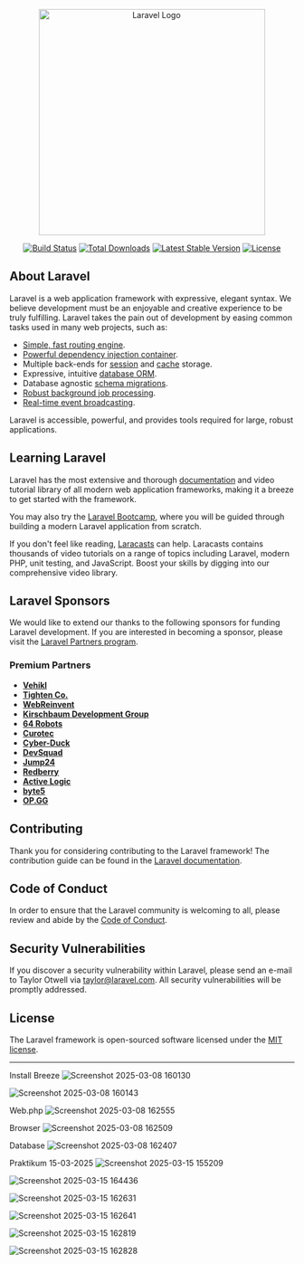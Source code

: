 <p align="center"><a href="https://laravel.com" target="_blank"><img src="https://raw.githubusercontent.com/laravel/art/master/logo-lockup/5%20SVG/2%20CMYK/1%20Full%20Color/laravel-logolockup-cmyk-red.svg" width="400" alt="Laravel Logo"></a></p>

<p align="center">
<a href="https://github.com/laravel/framework/actions"><img src="https://github.com/laravel/framework/workflows/tests/badge.svg" alt="Build Status"></a>
<a href="https://packagist.org/packages/laravel/framework"><img src="https://img.shields.io/packagist/dt/laravel/framework" alt="Total Downloads"></a>
<a href="https://packagist.org/packages/laravel/framework"><img src="https://img.shields.io/packagist/v/laravel/framework" alt="Latest Stable Version"></a>
<a href="https://packagist.org/packages/laravel/framework"><img src="https://img.shields.io/packagist/l/laravel/framework" alt="License"></a>
</p>

## About Laravel

Laravel is a web application framework with expressive, elegant syntax. We believe development must be an enjoyable and creative experience to be truly fulfilling. Laravel takes the pain out of development by easing common tasks used in many web projects, such as:

- [Simple, fast routing engine](https://laravel.com/docs/routing).
- [Powerful dependency injection container](https://laravel.com/docs/container).
- Multiple back-ends for [session](https://laravel.com/docs/session) and [cache](https://laravel.com/docs/cache) storage.
- Expressive, intuitive [database ORM](https://laravel.com/docs/eloquent).
- Database agnostic [schema migrations](https://laravel.com/docs/migrations).
- [Robust background job processing](https://laravel.com/docs/queues).
- [Real-time event broadcasting](https://laravel.com/docs/broadcasting).

Laravel is accessible, powerful, and provides tools required for large, robust applications.

## Learning Laravel

Laravel has the most extensive and thorough [documentation](https://laravel.com/docs) and video tutorial library of all modern web application frameworks, making it a breeze to get started with the framework.

You may also try the [Laravel Bootcamp](https://bootcamp.laravel.com), where you will be guided through building a modern Laravel application from scratch.

If you don't feel like reading, [Laracasts](https://laracasts.com) can help. Laracasts contains thousands of video tutorials on a range of topics including Laravel, modern PHP, unit testing, and JavaScript. Boost your skills by digging into our comprehensive video library.

## Laravel Sponsors

We would like to extend our thanks to the following sponsors for funding Laravel development. If you are interested in becoming a sponsor, please visit the [Laravel Partners program](https://partners.laravel.com).

### Premium Partners

- **[Vehikl](https://vehikl.com/)**
- **[Tighten Co.](https://tighten.co)**
- **[WebReinvent](https://webreinvent.com/)**
- **[Kirschbaum Development Group](https://kirschbaumdevelopment.com)**
- **[64 Robots](https://64robots.com)**
- **[Curotec](https://www.curotec.com/services/technologies/laravel/)**
- **[Cyber-Duck](https://cyber-duck.co.uk)**
- **[DevSquad](https://devsquad.com/hire-laravel-developers)**
- **[Jump24](https://jump24.co.uk)**
- **[Redberry](https://redberry.international/laravel/)**
- **[Active Logic](https://activelogic.com)**
- **[byte5](https://byte5.de)**
- **[OP.GG](https://op.gg)**

## Contributing

Thank you for considering contributing to the Laravel framework! The contribution guide can be found in the [Laravel documentation](https://laravel.com/docs/contributions).

## Code of Conduct

In order to ensure that the Laravel community is welcoming to all, please review and abide by the [Code of Conduct](https://laravel.com/docs/contributions#code-of-conduct).

## Security Vulnerabilities

If you discover a security vulnerability within Laravel, please send an e-mail to Taylor Otwell via [taylor@laravel.com](mailto:taylor@laravel.com). All security vulnerabilities will be promptly addressed.

## License

The Laravel framework is open-sourced software licensed under the [MIT license](https://opensource.org/licenses/MIT).

-----------------

Install Breeze
![Screenshot 2025-03-08 160130](https://github.com/user-attachments/assets/8d43a338-6c41-4294-8977-0325d8d393ff)

![Screenshot 2025-03-08 160143](https://github.com/user-attachments/assets/4abff277-8481-4cd3-b7cc-924b4baa9ccb)


Web.php
![Screenshot 2025-03-08 162555](https://github.com/user-attachments/assets/d77b6871-7a8c-4338-98dc-8eac7119cf8d)

Browser 
![Screenshot 2025-03-08 162509](https://github.com/user-attachments/assets/205acb1d-0234-46cc-b5fe-90e8003d0a8d)

Database
![Screenshot 2025-03-08 162407](https://github.com/user-attachments/assets/a3d510c8-8480-413e-b45a-d309582a2f2b)


Praktikum 15-03-2025
![Screenshot 2025-03-15 155209](https://github.com/user-attachments/assets/835818d1-b51d-4fb0-95b1-98b16b7862fb)

![Screenshot 2025-03-15 164436](https://github.com/user-attachments/assets/465f1b60-40de-4050-a6e5-f6e55cf4b51f)

![Screenshot 2025-03-15 162631](https://github.com/user-attachments/assets/1fba8219-4a9c-49f3-9800-b109bd08aac1)

![Screenshot 2025-03-15 162641](https://github.com/user-attachments/assets/803b5063-9675-4e57-a502-b4052374e2f3)

![Screenshot 2025-03-15 162819](https://github.com/user-attachments/assets/8d0b75dd-c262-4774-a683-becbaa1a99df)

![Screenshot 2025-03-15 162828](https://github.com/user-attachments/assets/b115b656-ffa8-4dfa-8c3e-4185b0a730c1)

